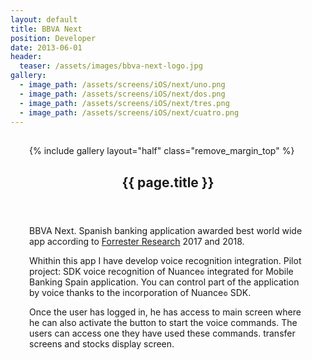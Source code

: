 ```yaml
---
layout: default
title: BBVA Next
position: Developer
date: 2013-06-01
header:
  teaser: /assets/images/bbva-next-logo.jpg
gallery:
  - image_path: /assets/screens/iOS/next/uno.png
  - image_path: /assets/screens/iOS/next/dos.png
  - image_path: /assets/screens/iOS/next/tres.png
  - image_path: /assets/screens/iOS/next/cuatro.png
---
```


<div id="main" role="main">    
      <meta itemprop="headline" content="{{ page.title }}"/>
      <meta itemprop="description" content="{{ page.header.description }}"/>
      <div class="page__inner-wrap" style="margin: 30px;">
      <div class="project-container left">
        <section class="page__content" itemprop="text">
             {% include gallery layout="half" class="remove_margin_top" %}
         </section>
      </div>
      <div class="project-container right">        
        <section class="page__content" itemprop="text">
        <header>
          <h1 id="page-title" class="page__title" itemprop="headline">{{ page.title }}</h1>
        </header>
            <p>BBVA Next. Spanish banking application awarded best world wide app according to <a href="https://www.forrester.com/report/Global+Mobile+Banking+Benchmark+2017/-/E-RES137691">Forrester Research</a> 2017 and 2018.</p>
            <p>Whithin this app I have develop voice recognition integration. Pilot project: SDK voice recognition of Nuance<span style="font-size:0.6em;">&copy;</span> integrated for Mobile Banking Spain application. You can control part of the application by voice thanks to the incorporation of Nuance<span style="font-size:0.6em;">&copy;</span> SDK.</p>
            <p>Once the user has logged in, he has access to main screen where he can also activate the button to start the voice commands. The users can access one they have used these commands. transfer screens and stocks display screen.</p>
        </section>         
         </div>
       </div>       
</div>